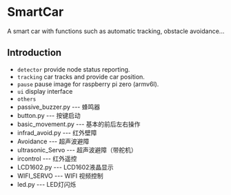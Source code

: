 # SmartCar
A smart car with functions such as automatic tracking, obstacle avoidance...

## Introduction
* `detector` provide node status reporting. 
* `tracking` car tracks and provide car position.
* `pause` pause image for raspberry pi zero (armv6l).
* `ui` display interface
* `others`
 * passive_buzzer.py --- 蜂鸣器
 * button.py --- 按键启动
 * basic_movement.py --- 基本的前后左右操作
 * infrad_avoid.py --- 红外壁障
 * Avoidance --- 超声波避障
 * ultrasonic_Servo --- 超声波避障（带舵机）
 * ircontrol --- 红外遥控
 * LCD1602.py --- LCD1602液晶显示
 * WIFI_SERVO --- WIFI 视频控制
 * led.py --- LED灯闪烁

